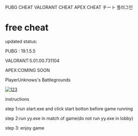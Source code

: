 PUBG CHEAT VALORANT CHEAT APEX CHEAT チート 플러그인
# free cheat
updated status:

PUBG : 19.1.5.5

VALORANT:5.01.00.731104

APEX:COMING SOON


PlayerUnknows's Battlegrounds

<a href="https://ibb.co/W245QK6"><img src="https://i.ibb.co/XCrL9Jb/123.png" alt="123" border="0"></a>

instructions

step 1:run start.exe and click start botton before game running

step 2:run yy.exe in match of game(do not run yy.exe in lobby)

step 3: enjoy game
